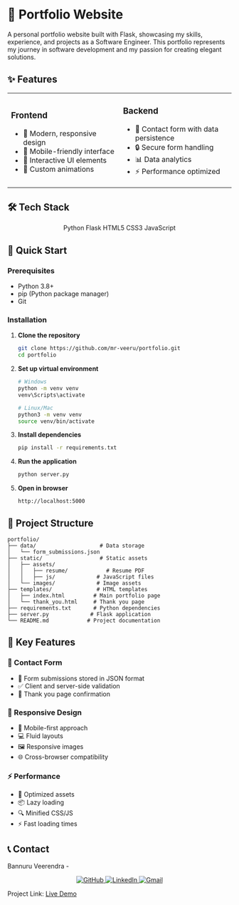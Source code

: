 # 🚀 Portfolio Website

A personal portfolio website built with Flask, showcasing my skills, experience, and projects as a Software Engineer. This portfolio represents my journey in software development and my passion for creating elegant solutions.

## ✨ Features

<div align="center">
  <table>
    <tr>
      <td width="50%">
        <h3>Frontend</h3>
        <ul>
          <li>🎨 Modern, responsive design</li>
          <li>📱 Mobile-friendly interface</li>
          <li>🎯 Interactive UI elements</li>
          <li>🌈 Custom animations</li>
        </ul>
      </td>
      <td width="50%">
        <h3>Backend</h3>
        <ul>
          <li>📝 Contact form with data persistence</li>
          <li>🔒 Secure form handling</li>
          <li>📊 Data analytics</li>
          <li>⚡ Performance optimized</li>
        </ul>
      </td>
    </tr>
  </table>
</div>

## 🛠️ Tech Stack

<div align="center">
  Python
  Flask
  HTML5
  CSS3
  JavaScript
</div>

## 🚀 Quick Start

### Prerequisites

- Python 3.8+
- pip (Python package manager)
- Git

### Installation

1. **Clone the repository**
   ```bash
   git clone https://github.com/mr-veeru/portfolio.git
   cd portfolio
   ```

2. **Set up virtual environment**
   ```bash
   # Windows
   python -m venv venv
   venv\Scripts\activate

   # Linux/Mac
   python3 -m venv venv
   source venv/bin/activate
   ```

3. **Install dependencies**
   ```bash
   pip install -r requirements.txt
   ```

4. **Run the application**
   ```bash
   python server.py
   ```

5. **Open in browser**
   ```
   http://localhost:5000
   ```

## 📁 Project Structure

```plaintext
portfolio/
├── data/                    # Data storage
│   └── form_submissions.json
├── static/                  # Static assets
│   ├── assets/
│   │   ├── resume/            # Resume PDF
│   │   ├── js/             # JavaScript files
│   └── images/             # Image assets
├── templates/              # HTML templates
│   ├── index.html         # Main portfolio page
│   └── thank_you.html     # Thank you page
├── requirements.txt       # Python dependencies
├── server.py             # Flask application
└── README.md            # Project documentation
```

## 🌟 Key Features

### 🎯 Contact Form
- 📝 Form submissions stored in JSON format
- ✅ Client and server-side validation
- 🎉 Thank you page confirmation

### 🎨 Responsive Design
- 📱 Mobile-first approach
- 💻 Fluid layouts
- 🖼️ Responsive images
- 🌐 Cross-browser compatibility

### ⚡ Performance
- 🚀 Optimized assets
- 📦 Lazy loading
- 🔍 Minified CSS/JS
- ⚡ Fast loading times

## 📞 Contact

Bannuru Veerendra -
<div align="center">
  <a href="https://github.com/mr-veeru">
    <img src="https://img.shields.io/badge/GitHub-100000?style=for-the-badge&logo=github&logoColor=white" alt="GitHub"/>
  </a>
  <a href="https://www.linkedin.com/in/veerendra-bannuru-900934215">
    <img src="https://img.shields.io/badge/LinkedIn-0077B5?style=for-the-badge&logo=linkedin&logoColor=white" alt="LinkedIn"/>
  </a>
  <a href="mailto:mr.veeru68@gmail.com">
    <img src="https://img.shields.io/badge/Gmail-D14836?style=for-the-badge&logo=gmail&logoColor=white" alt="Gmail"/>
  </a>
</div>

Project Link: [Live Demo](https://veeru68.pythonanywhere.com/)
